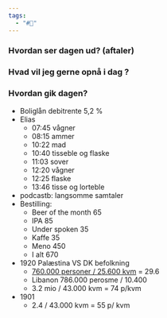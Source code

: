 ```yaml
---
tags:
  - "#📅"
---
```

### Hvordan ser dagen ud? (aftaler)


### Hvad vil jeg gerne opnå i dag ?


### Hvordan gik dagen?
- Boliglån debitrente 5,2 % 
- Elias 
	- 07:45 vågner 
	- 08:15 ammer  
	- 10:22 mad 
	- 10:40 tisseble og flaske
	- 11:03 sover
	- 12:20 vågner 
	- 12:25 flaske
	- 13:46 tisse og lorteble
- podcastb: langsomme samtaler 
- Bestilling:
	- Beer of the month 65
	- IPA 85
	- Under spoken 35
	- Kaffe 35
	- Meno 450 
	- I alt 670
- 1920 Palæstina VS DK  befolkning 
	- [760.000 personer / 25.600 kvm]( https://en.m.wikipedia.org/wiki/Mandatory_Palestine)  = 29.6 
	- Libanon 786.000 perosme  / 10.400
	- 3.2 mio / 43.000 kvm = 74 p/kvm
- 1901 
	- 2.4 / 43.000 kvm = 55 p/ kvm